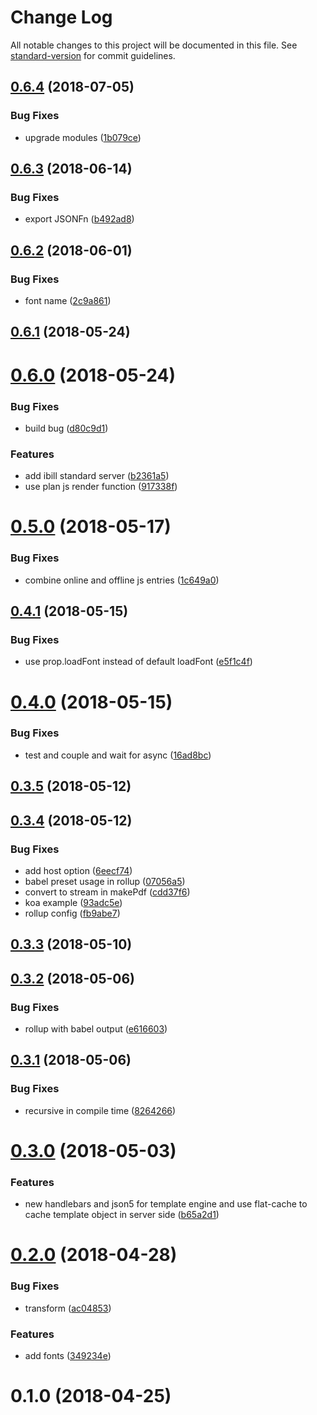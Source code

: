 # Change Log

All notable changes to this project will be documented in this file. See [standard-version](https://github.com/conventional-changelog/standard-version) for commit guidelines.

<a name="0.6.4"></a>
## [0.6.4](https://github.com/ibill-today/ibill-js/compare/v0.6.3...v0.6.4) (2018-07-05)


### Bug Fixes

* upgrade modules ([1b079ce](https://github.com/ibill-today/ibill-js/commit/1b079ce))



<a name="0.6.3"></a>
## [0.6.3](https://github.com/ibill-today/ibill-js/compare/v0.6.2...v0.6.3) (2018-06-14)


### Bug Fixes

* export JSONFn ([b492ad8](https://github.com/ibill-today/ibill-js/commit/b492ad8))



<a name="0.6.2"></a>
## [0.6.2](https://github.com/ibill-today/ibill-js/compare/v0.6.1...v0.6.2) (2018-06-01)


### Bug Fixes

* font name ([2c9a861](https://github.com/ibill-today/ibill-js/commit/2c9a861))



<a name="0.6.1"></a>
## [0.6.1](https://github.com/ibill-today/ibill-js/compare/v0.6.0...v0.6.1) (2018-05-24)



<a name="0.6.0"></a>
# [0.6.0](https://github.com/ibill-today/ibill-js/compare/v0.5.0...v0.6.0) (2018-05-24)


### Bug Fixes

* build bug ([d80c9d1](https://github.com/ibill-today/ibill-js/commit/d80c9d1))


### Features

* add ibill standard server ([b2361a5](https://github.com/ibill-today/ibill-js/commit/b2361a5))
* use plan js render function ([917338f](https://github.com/ibill-today/ibill-js/commit/917338f))



<a name="0.5.0"></a>
# [0.5.0](https://github.com/ibill-today/ibill-js/compare/v0.4.1...v0.5.0) (2018-05-17)


### Bug Fixes

* combine online and offline js entries ([1c649a0](https://github.com/ibill-today/ibill-js/commit/1c649a0))



<a name="0.4.1"></a>
## [0.4.1](https://github.com/ibill-today/ibill-js/compare/v0.4.0...v0.4.1) (2018-05-15)


### Bug Fixes

* use prop.loadFont instead of default loadFont ([e5f1c4f](https://github.com/ibill-today/ibill-js/commit/e5f1c4f))



<a name="0.4.0"></a>
# [0.4.0](https://github.com/ibill-today/ibill-js/compare/v0.3.5...v0.4.0) (2018-05-15)


### Bug Fixes

* test and couple and wait for async ([16ad8bc](https://github.com/ibill-today/ibill-js/commit/16ad8bc))



<a name="0.3.5"></a>
## [0.3.5](https://github.com/ibill-today/ibill-js/compare/v0.3.4...v0.3.5) (2018-05-12)



<a name="0.3.4"></a>
## [0.3.4](https://github.com/ibill-today/ibill-js/compare/v0.3.3...v0.3.4) (2018-05-12)


### Bug Fixes

* add host option ([6eecf74](https://github.com/ibill-today/ibill-js/commit/6eecf74))
* babel preset usage in rollup ([07056a5](https://github.com/ibill-today/ibill-js/commit/07056a5))
* convert to stream in makePdf ([cdd37f6](https://github.com/ibill-today/ibill-js/commit/cdd37f6))
* koa example ([93adc5e](https://github.com/ibill-today/ibill-js/commit/93adc5e))
* rollup config ([fb9abe7](https://github.com/ibill-today/ibill-js/commit/fb9abe7))



<a name="0.3.3"></a>
## [0.3.3](https://github.com/ibill-today/ibill-js/compare/v0.3.2...v0.3.3) (2018-05-10)



<a name="0.3.2"></a>
## [0.3.2](https://github.com/ibill-today/ibill-js/compare/v0.3.1...v0.3.2) (2018-05-06)


### Bug Fixes

* rollup with babel output ([e616603](https://github.com/ibill-today/ibill-js/commit/e616603))



<a name="0.3.1"></a>
## [0.3.1](https://github.com/ibill-today/ibill-js/compare/v0.3.0...v0.3.1) (2018-05-06)


### Bug Fixes

* recursive in compile time ([8264266](https://github.com/ibill-today/ibill-js/commit/8264266))



<a name="0.3.0"></a>
# [0.3.0](https://github.com/ibill-today/ibill-js/compare/v0.2.0...v0.3.0) (2018-05-03)


### Features

* new handlebars and json5 for template engine and use flat-cache to cache template object in server side ([b65a2d1](https://github.com/ibill-today/ibill-js/commit/b65a2d1))



<a name="0.2.0"></a>
# [0.2.0](https://github.com/ibill-today/ibill-js/compare/v0.1.0...v0.2.0) (2018-04-28)


### Bug Fixes

* transform ([ac04853](https://github.com/ibill-today/ibill-js/commit/ac04853))


### Features

* add fonts ([349234e](https://github.com/ibill-today/ibill-js/commit/349234e))



<a name="0.1.0"></a>
# 0.1.0 (2018-04-25)
